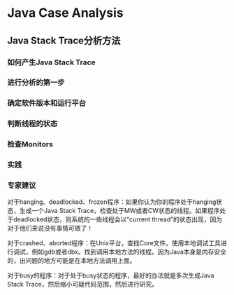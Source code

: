 # Java Case Analysis

## Java Stack Trace分析方法

### 如何产生Java Stack Trace

### 进行分析的第一步

### 确定软件版本和运行平台

### 判断线程的状态

### 检查Monitors

### 实践

### 专家建议

  对于hanging、deadlocked、frozen程序：如果你认为你的程序处于hanging状态，生成一个Java Stack Trace，检查处于MW或者CW状态的线程。如果程序处于deadlocked状态，则系统的一些线程会以“current thread”的状态出现，因为对于他们来说没有事情可做了！

对于crashed、aborted程序：在Unix平台，查找Core文件。使用本地调试工具进行调试，例如gdb或者dbx。找到调用本地方法的线程。因为Java本身是内存安全的，出问题的地方可能是在本地方法调用上面。

对于busy的程序：对于处于busy状态的程序，最好的办法就是多次生成Java Stack Trace，然后缩小可疑代码范围，然后进行研究。

